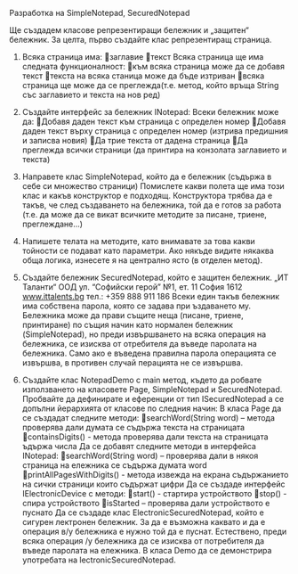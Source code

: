 Разработка на SimpleNotepad, SecuredNotepad

Ще създадем класове репрезентиращи бележник и „защитен“ бележник.
За целта, първо създайте клас репрезентиращ страница.
1. Всяка страница има:
  заглавие
  текст
Всяка страница ще има следната функционалност:
  към всяка страница може да се добавя текст
  текста на всяка станица може да бъде изтриван
  всяка страница ще може да се преглежда(т.е. метод, който връща String със заглавието и текста на нов ред)
  
2. Създайте интерфейс за бележник INotepad:
Всеки бележник може да:
  Добавя даден текст към страница с определен номер
  Добавя даден текст върху страница с определен номер (изтрива предишния и записва новия)
  Да трие текста от дадена страница
  Да преглежда всички страници (да принтира на конзолата заглавието и текста)
3. Направете клас SimpleNotepad, който да е бележник (съдържа в себе си множество страници)
Помислете какви полета ще има този клас и какъв конструктор е подходящ. Конструктора трябва да е такъв, че след създаването на
бележника, той да е готов за работа (т.е. да може да се викат всичките методите за писане, триене, преглеждане...)

4. Напишете телата на методите, като внимавате за това какви тойности се подават като параметри.
Ако някъде видите някаква обща логика, изнесете я на централно ясто (в отделен метод).
5. Създайте бележник SecuredNotepad, който е защитен бележник.
  „ИТ Таланти“ ООД
  ул. “Софийски герой” №1, ет. 11
  София 1612
  www.ittalents.bg тел.: +359 888 911 186
Всеки един такъв бележник има собствена парола, която се задава при ъздаването му.
Бележника може да прави същите неща (писане, триене, принтиране) по същия начин като нормален бележник (SimpleNotepad), но преди
извършването на всяка операция на бележника, се изисква от отребителя да въведе паролата на бележника. Само ако е въведена
правилна парола операцията се извършва, в противен случай перацията не се извършва.

6. Създайте клас NotepadDemo с main метод, където да робвате използването на класовете Page, SimpleNotepad
и SecuredNotepad. Пробвайте да дефинирате и еференции от тип ISecuredNotepad а се допълни йерархията от класове по следния начин:
В класа Page да се създадат следните методи:
  searchWord(String word) – метода проверява дали думата се съдържа  текста на страницата
  containsDigits() - метода проверява дали текста на страницата ъдържа числа
Да се добавят следните методи в интерфейса INotepad:
  searchWord(String word) – проверява дали в някоя страница на ележника се съдържа думата word
  printAllPagesWithDigits() - метода извежда на екрана съдържанието на сички страници които съдържат цифри
Да се създаде интерфейс IЕlectronicDevice с методи:
  start() - стартира устройството
  stop() - спира устройството
  isStarted – проверява дали устройството е пуснато
Да се създаде клас ElectronicSecuredNotepad, който е сигурен лектронен бележник. За да е възможна каквато и да е операция в/у
бележника е нужно той да е пуснат. Естествено, преди всяка операция /у бележника да се изисква от потребителя да въведе паролата на ележника.
В класа Demo да се демонстрира употребата на lectronicSecuredNotepad.
